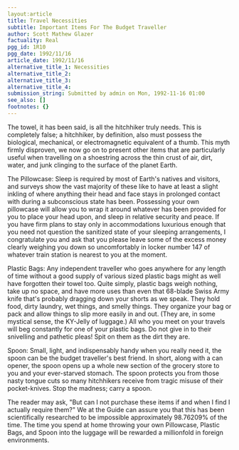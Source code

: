 ```yaml
---
layout:article
title: Travel Necessities
subtitle: Important Items For The Budget Traveller
author: Scott Mathew Glazer
factuality: Real
pgg_id: 1R10
pgg_date: 1992/11/16
article_date: 1992/11/16
alternative_title_1: Necessities
alternative_title_2: 
alternative_title_3: 
alternative_title_4: 
submission_string: Submitted by admin on Mon, 1992-11-16 01:00
see_also: []
footnotes: {}
---
```

<div>
<p>The towel, it has been said, is all the hitchhiker truly needs. This is completely false; a hitchhiker, by definition, also must possess the biological, mechanical, or electromagnetic equivalent of a thumb. This myth firmly disproven, we now go on to present other items that are particularly useful when travelling on a shoestring across the thin crust of air, dirt, water, and junk clinging to the surface of the planet Earth.</p>
<p>The Pillowcase: Sleep is required by most of Earth's natives and visitors, and surveys show the vast majority of these like to have at least a slight inkling of where anything their head and face stays in prolonged contact with during a subconscious state has been. Possessing your own pillowcase will allow you to wrap it around whatever has been provided for you to place your head upon, and sleep in relative security and peace. If you have firm plans to stay only in accommodations luxurious enough that you need not question the sanitized state of your sleeping arrangements, I congratulate you and ask that you please leave some of the excess money clearly weighing you down so uncomfortably in locker number 147 of whatever train station is nearest to you at the moment.</p>
<p>Plastic Bags: Any independent traveller who goes anywhere for any length of time without a good supply of various sized plastic bags might as well have forgotten their towel too. Quite simply, plastic bags weigh nothing, take up no space, and have more uses than even that 68-blade Swiss Army knife that's probably dragging down your shorts as we speak. They hold food, dirty laundry, wet things, and smelly things. They organize your bag or pack and allow things to slip more easily in and out. (They are, in some mystical sense, the KY-Jelly of luggage.) All who you meet on your travels will beg constantly for one of your plastic bags. Do not give in to their snivelling and pathetic pleas! Spit on them as the dirt they are.</p>
<p>Spoon: Small, light, and indispensably handy when you really need it, the spoon can be the budget traveller's best friend. In short, along with a can opener, the spoon opens up a whole new section of the grocery store to you and your ever-starved stomach. The spoon protects you from those nasty tongue cuts so many hitchhikers receive from tragic misuse of their pocket-knives. Stop the madness; carry a spoon.</p>
<p>The reader may ask, "But can I not purchase these items if and when I find I actually require them?" We at the Guide can assure you that this has been scientifically researched to be impossible approximately 98.76209% of the time. The time you spend at home throwing your own Pillowcase, Plastic Bags, and Spoon into the luggage will be rewarded a millionfold in foreign environments. <!--Amazon_CLS_IM_END--></p>
</div>

